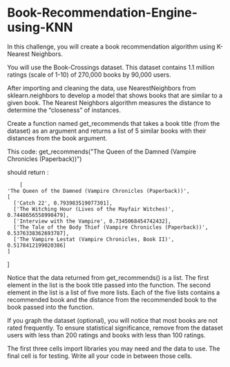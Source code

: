 # Book-Recommendation-Engine-using-KNN

In this challenge, you will create a book recommendation algorithm using K-Nearest Neighbors.

You will use the Book-Crossings dataset. This dataset contains 1.1 million ratings (scale of 1-10) of 270,000 books by 90,000 users.

After importing and cleaning the data, use NearestNeighbors from sklearn.neighbors to develop a model that shows books that are similar to a given book. The Nearest Neighbors algorithm measures the distance to determine the “closeness” of instances.

Create a function named get_recommends that takes a book title (from the dataset) as an argument and returns a list of 5 similar books with their distances from the book argument.

This code:
              get_recommends("The Queen of the Damned (Vampire Chronicles (Paperback))")
                              
should return :
      
        [
    'The Queen of the Damned (Vampire Chronicles (Paperback))',
    [
      ['Catch 22', 0.793983519077301], 
      ['The Witching Hour (Lives of the Mayfair Witches)', 0.7448656558990479], 
      ['Interview with the Vampire', 0.7345068454742432],
      ['The Tale of the Body Thief (Vampire Chronicles (Paperback))', 0.5376338362693787],
      ['The Vampire Lestat (Vampire Chronicles, Book II)', 0.5178412199020386]
    ]
  ]

Notice that the data returned from get_recommends() is a list. The first element in the list is the book title passed into the function. The second element in the list is a list of five more lists. Each of the five lists contains a recommended book and the distance from the recommended book to the book passed into the function.

If you graph the dataset (optional), you will notice that most books are not rated frequently. To ensure statistical significance, remove from the dataset users with less than 200 ratings and books with less than 100 ratings.

The first three cells import libraries you may need and the data to use. The final cell is for testing. Write all your code in between those cells.
